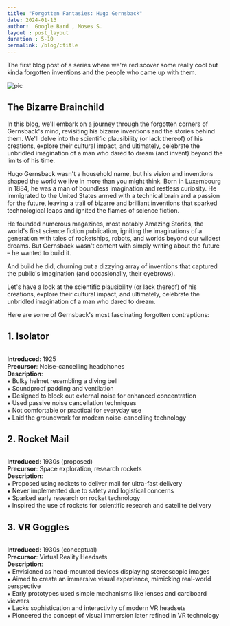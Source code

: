 ```yaml
---
title: "Forgotten Fantasies: Hugo Gernsback"
date: 2024-01-13
author:  Google Bard , Moses S.
layout : post_layout
duration : 5-10
permalink: /blog/:title
---
```


The first blog post of a series where we're rediscover some really cool but kinda forgotten inventions and the people who came up with them.

![pic](https://upload.wikimedia.org/wikipedia/en/b/b5/Hugo_Gernsback_by_Bachrach.jpg)

## The Bizarre Brainchild

In this blog, we'll embark on a journey through the forgotten corners of Gernsback's mind, revisiting his bizarre inventions and the stories behind them. We'll delve into the scientific plausibility (or lack thereof) of his creations, explore their cultural impact, and ultimately, celebrate the unbridled imagination of a man who dared to dream (and invent) beyond the limits of his time.

Hugo Gernsback wasn't a household name, but his vision and inventions shaped the world we live in more than you might think. Born in Luxembourg in 1884, he was a man of boundless imagination and restless curiosity. He immigrated to the United States armed with a technical brain and a passion for the future, leaving a trail of bizarre and brilliant inventions that sparked technological leaps and ignited the flames of science fiction.

He founded numerous magazines, most notably Amazing Stories, the world's first science fiction publication, igniting the imaginations of a generation with tales of rocketships, robots, and worlds beyond our wildest dreams. But Gernsback wasn't content with simply writing about the future – he wanted to build it.

And build he did, churning out a dizzying array of inventions that captured the public's imagination (and occasionally, their eyebrows).

Let's have a look at the scientific plausibility (or lack thereof) of his creations, explore their cultural impact, and ultimately, celebrate the unbridled imagination of a man who dared to dream.

Here are some of Gernsback's most fascinating forgotten contraptions:

## 1. Isolator

<img class="blog-img" src="https://images.fastcompany.net/image/upload/w_596,c_limit,q_auto:best,f_auto/fc/3058224-inline-s-2-this-crazy-looking-anti-distraction-helmet-from-1925-was-ahead-of-its-time.jpg" alt="">

__Introduced__: 1925 <br>
__Precursor__: Noise-cancelling headphones <br>
__Description__: <br>
&#8277; Bulky helmet resembling a diving bell <br>
&#8277; Soundproof padding and ventilation <br>
&#8277; Designed to block out external noise for enhanced concentration <br>
&#8277; Used passive noise cancellation techniques <br>
&#8277; Not comfortable or practical for everyday use <br>
&#8277; Laid the groundwork for modern noise-cancelling technology

## 2. Rocket Mail

<img class="blog-img" src="https://lh3.googleusercontent.com/proxy/7TEzLNHJrdfJwYaAO-lnR2qNUdsFTKTOO4lt93YozTv2RdrA4WC22TV4IHRFduOlSzIFLNud6qsW_d6Yzrk_uiWChTvggmvu9WW3jG_SSxo1lkRPXrRRL70hH7FYVw" alt="">

__Introduced__: 1930s (proposed) <br>
__Precursor__: Space exploration, research rockets <br>
__Description__: <br>
&#8277; Proposed using rockets to deliver mail for ultra-fast delivery <br>
&#8277; Never implemented due to safety and logistical concerns <br>
&#8277; Sparked early research on rocket technology <br>
&#8277; Inspired the use of rockets for scientific research and satellite delivery

## 3. VR Goggles

<img class="blog-img" src="https://img-9gag-fun.9cache.com/photo/amB724X_460s.jpg" alt="">

__Introduced__: 1930s (conceptual) <br>
__Precursor__: Virtual Reality Headsets <br>
__Description__: <br>
&#8277; Envisioned as head-mounted devices displaying stereoscopic images <br>
&#8277; Aimed to create an immersive visual experience, mimicking real-world perspective <br>
&#8277; Early prototypes used simple mechanisms like lenses and cardboard viewers <br>
&#8277; Lacks sophistication and interactivity of modern VR headsets <br>
&#8277; Pioneered the concept of visual immersion later refined in VR technology






